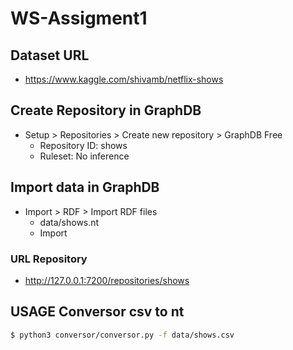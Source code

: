 # WS-Assigment1

## Dataset URL

-   https://www.kaggle.com/shivamb/netflix-shows

## Create Repository in GraphDB

-   Setup > Repositories > Create new repository > GraphDB Free
    -   Repository ID: shows
    -   Ruleset: No inference

## Import data in GraphDB

-   Import > RDF > Import RDF files
    -   data/shows.nt
    -   Import

### URL Repository

-   http://127.0.0.1:7200/repositories/shows

## USAGE Conversor csv to nt

```bash
$ python3 conversor/conversor.py -f data/shows.csv
```
